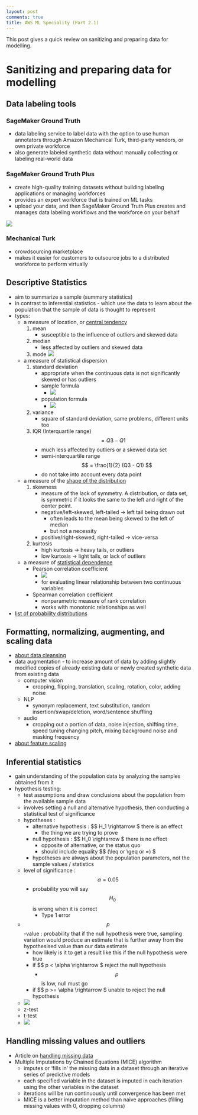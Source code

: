 ```yaml
---
layout: post
comments: true
title: AWS ML Speciality (Part 2.1)
---
```


This post gives a quick review on sanitizing and preparing data for modelling.

<!--more-->

# Sanitizing and preparing data for modelling

## Data labeling tools

### SageMaker Ground Truth
* data labeling service to label data with the option to use human annotators through Amazon Mechanical Turk, third-party vendors, or own private workforce
* also generate labeled synthetic data without manually collecting or labeling real-world data

### SageMaker Ground Truth Plus
* create high-quality training datasets without building labeling applications or managing workforces
* provides an expert workforce that is trained on ML tasks
* upload your data, and then SageMaker Ground Truth Plus creates and manages data labeling workflows and the workforce on your behalf

![](https://i.imgur.com/lFEkZin.png)

### Mechanical Turk
* crowdsourcing marketplace 
* makes it easier for customers to outsource jobs to a distributed workforce to perform virtually

## Descriptive Statistics
* aim to summarize a sample (summary statistics)
* in contrast to inferential statistics  - which use the data to learn about the population that the sample of data is thought to represent
* types:
    * a measure of location, or [central tendency](https://statistics.laerd.com/statistical-guides/measures-central-tendency-mean-mode-median.php)
        1. mean
            * susceptible to the influence of outliers and skewed data
        2. median
            * less affected by outliers and skewed data
        3. mode
        ![](https://i.imgur.com/Bns4YYR.png)
    * a measure of statistical dispersion
        1. standard deviation
            * appropriate when the continuous data is not significantly skewed or has outliers
            * sample formula
                * ![](https://i.imgur.com/Rism2ng.png)
            * population formula
                * ![](https://i.imgur.com/YuqivLP.png)
        2. variance
            * square of standard deviation, same problems, different units too
        3. IQR (Interquartile range) $$ = Q3 - Q1 $$
            * much less affected by outliers or a skewed data set
            * semi-interquartile range $$ = \frac{1}{2} (Q3 - Q1) $$
            * do not take into account every data point
    * a measure of the [shape of the distribution](https://www.itl.nist.gov/div898/handbook/eda/section3/eda35b.htm)
        1. skewness
            * measure of the lack of symmetry. A distribution, or data set, is symmetric if it looks the same to the left and right of the center point.
            * negative/left-skewed, left-tailed -> left tail being drawn out
                * often leads to the mean being skewed to the left of median
                * but not a necessity
            * positive/right-skewed, right-tailed -> vice-versa
        2. kurtosis
            * high kurtosis -> heavy tails, or outliers
            * low kurtosis -> light tails, or lack of outliers
    * a measure of [statistical dependence](https://towardsdatascience.com/clearly-explained-pearson-v-s-spearman-correlation-coefficient-ada2f473b8)
        * Pearson correlation coefficient
            * ![](https://i.imgur.com/PxlEO9C.png)
            * for evaluating linear relationship between two continuous variables
        * Spearman correlation coefficient
            * nonparametric measure of rank correlation
            * works with monotonic relationships as well
* [list of probability distributions](https://medium.com/@srowen/common-probability-distributions-347e6b945ce4)


## Formatting, normalizing, augmenting, and scaling data

* [about data cleansing](https://towardsdatascience.com/the-ultimate-guide-to-data-cleaning-3969843991d4)
* data augmentation - to increase amount of data by adding slightly modified copies of already existing data or newly created synthetic data from existing data
    * computer vision
        * cropping, flipping, translation, scaling, rotation, color, adding noise
    * NLP
        * synonym replacement, text substitution, random insertion/swap/deletion, word/sentence shuffling
    * audio
        * cropping out a portion of data, noise injection, shifting time, speed tuning changing pitch, mixing background noise and masking frequency
* [about feature scaling](https://sebastianraschka.com/Articles/2014_about_feature_scaling.html)



## Inferential statistics
* gain understanding of the population data by analyzing the samples obtained from it
* hypothesis testing:
    * test assumptions and draw conclusions about the population from the available sample data
    * involves setting a null and alternative hypothesis, then conducting a statistical test of significance
    * hypotheses : 
        * alternative hypothesis : $$ H_1 \rightarrow $ there is an  effect
            * the thing we are trying to prove
        * null hypothesis : $$ H_0 \rightarrow $ there is no effect
            * opposite of alternative, or the status quo
            * should include equality $$ (\leq or \geq or =) $
        * hypotheses are always about the population parameters, not the sample values / statistics
    * level of significance : $$ \alpha = 0.05 $$
        * probability you will say $$ H_0 $$ is wrong when it is correct
            * Type 1 error
    * $$ p $$-value : probability that if the null hypothesis were true, sampling variation would produce an estimate that is further away from the hypothesised value than our data estimate
        * how likely is it to get a result like this if the null hypothesis were true
        * if $$ p < \alpha \rightarrow $ reject the null hypothesis
            * $$ p $$ is low, null must go
        * if $$ p >= \alpha \rightarrow $ unable to reject the null hypothesis
    * ![](https://i.imgur.com/5770aeE.png)
    * z-test
    * t-test
    * ![](https://i.imgur.com/R4W5Bb5.png)


## Handling missing values and outliers

* Article on [handling missing data](https://www.kaggle.com/code/parulpandey/a-guide-to-handling-missing-values-in-python/notebook)
* Multiple Imputations by Chained Equations (MICE) algorithm
    * imputes or ‘fills in’ the missing data in a dataset through an iterative series of predictive models
    * each specified variable in the dataset is imputed in each iteration using the other variables in the dataset
    * iterations will be run continuously until convergence has been met
    * MICE is a better imputation method than naive approaches (filling missing values with 0, dropping columns)